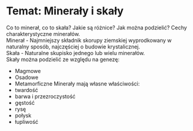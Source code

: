 # Temat: Minerały i skały
Co to minerał, co to skała? Jakie są różnice? Jak można podzielić? Cechy charakterystyczne minerałów.   
Minerał - Najmniejszy składnik skorupy ziemskiej wyprodkowany w naturalny sposób, najczęściej o budowie krystalicznej.  
Skała - Naturalne skupisko jednego lub wielu minerałów.  
Skały można podzielić ze względu na genezę:
- Magmowe
- Osadowe
- Metamorficzne
Minerały mają własne właściwości:
- twardość
- barwa i przezroczystość
- gęstość
- rysę
- połysk
- łupliwość
